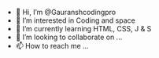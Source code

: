 - 👋 Hi, I’m @Gauranshcodingpro
- 👀 I’m interested in Coding and space
- 🌱 I’m currently learning HTML, CSS, J & S
- 💞️ I’m looking to collaborate on ...
- 📫 How to reach me ...

<!---
Gauranshcodingpro/Gauranshcodingpro is a ✨ special ✨ repository because its `README.md` (this file) appears on your GitHub profile.
You can click the Preview link to take a look at your changes.
--->
